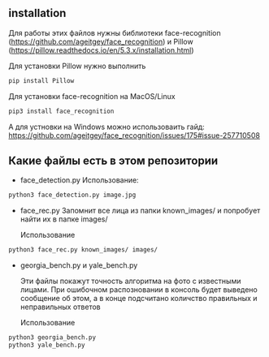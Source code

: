 ## installation 
Для работы этих файлов нужны библиотеки face-recognition (https://github.com/ageitgey/face_recognition) и Pillow (https://pillow.readthedocs.io/en/5.3.x/installation.html)

Для установки Pillow нужно выполнить 
```bash
pip install Pillow
```

Для установки face-recognition на MacOS/Linux 
```bash
pip3 install face_recognition
```
А для устновки на Windows можно использоваить гайд: https://github.com/ageitgey/face_recognition/issues/175#issue-257710508

## Какие файлы есть в этом репозитории 
* face_detection.py
    Использование: 
```bash 
python3 face_detection.py image.jpg
```

* face_rec.py
    Запомнит все лица из папки known_images/ и попробует найти их в папке images/
    
    Использование 
```bash
python3 face_rec.py known_images/ images/
```

* georgia_bench.py и yale_bench.py
    
    Эти файлы покажут точность алгоритма на фото с известными лицами. При ошибочном распозновании в консоль будет выведено сообщение об этом, а в конце подсчитано количство правильных и неправильных ответов 
    
    Использование
```bash
python3 georgia_bench.py 
python3 yale_bench.py  
```